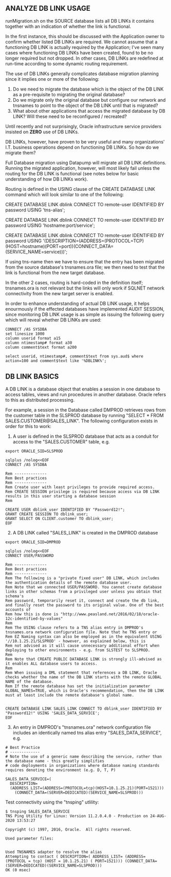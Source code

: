 ANALYZE DB LINK USAGE
---------------------
runMigration.sh on the SOURCE database lists all DB LINKs it contains together with an indication of whether the link is functional.

In the first instance, this should be discussed with the Application owner to confirm whether listed DB LINKs are required. We cannot assume that a functioning DB LINK is actually required by the Application; I've seen many cases where functioning DB LINKs have been created, found to be no longer required but not dropped. In other cases, DB LINKs are redefined at run-time according to some dynamic routing requirement. 

The use of DB LINKs generally complicates database migration planning since it implies one or more of the following:
1. Do we need to migrate the database which is the object of the DB LINK as a pre-requisite to migrating the original database?
2. Do we migrate only the original database but configure our network and tnsnames to point to the object of the DB LINK until that is migrated?
3. What about other applications that access the migrated database by DB LINK? Will these need to be reconfigured / recreated?

Until recently and not surprisingly, Oracle infrastructure service providers insisted on **ZERO** use of DB LINKs.

DB LINKs, however, have proven to be very useful and many organizations' I.T. business operations depend on functioning DB LINKs. So how do we migrate them? 

Full Database migration using Datapump will migrate all DB LINK definitions. Running the migrated application, however, will most likely fail unless the routing for the DB LINK is functional (see notes below for basic understanding of how DB LINKs work). 

Routing is defined in the USING clause of the CREATE DATABASE LINK command which will look similar to one of the following:

CREATE DATABASE LINK dblink CONNECT TO remote-user IDENTIFIED BY password USING 'tns-alias';

CREATE DATABASE LINK dblink CONNECT TO remote-user IDENTIFIED BY password USING 'hostname:port/service';

CREATE DATABASE LINK dblink CONNECT TO remote-user IDENTIFIED BY password USING '(DESCRIPTION=(ADDRESS=(PROTOCOL=TCP)(HOST=hostname)(PORT=port))(CONNECT_DATA=(SERVICE_NAME=service)))';

If using tns-name then we have to ensure that the entry has been migrated from the source database's tnsnames.ora file; we then need to test that the link is functional from the new target database.

In the other 2 cases, routing is hard-coded in the definition itself; tnsnames.ora is not relevant but the links will only work if SQLNET network connectivity from the new target server is enabled. 

In order to enhance understanding of actual DB LINK usage, it helps enourmously if the effected databases have implemented AUDIT SESSION, since monitoring DB LINK usage is as simple as issuing the following query which will reveal whether DB LINKs are used:

```
CONNECT /AS SYSDBA
set linesize 1000                
column userid format a15
column ntimestamp# format a30
column comment$text format a200

select userid, ntimestamp#, comment$text from sys.aud$ where action=100 and comment$text like '%DBLINK%';
```

DB LINK BASICS
--------------
A DB LINK is a database object that enables a session in one database to access tables, views and run procedures in another database. Oracle refers to this as distributed processing. 

For example, a session in the Database called DMPROD retrieves rows from the customer table in the SLSPROD database by running "SELECT * FROM SALES.CUSTOMER@SALES_LINK". The following configuration exists in order for this to work:

1. A user is defined in the SLSPROD database that acts as a conduit for access to the "SALES.CUSTOMER" table, e.g.

```
export ORACLE_SID=SLSPROD

sqlplus /nolog<<EOF
CONNECT /AS SYSDBA

Rem --------------
Rem Best practices
Rem --------------
Rem Create user with least privileges to provide required access.
Rem CREATE SESSION privilege is required because access via DB LINK results in this user starting a database session
Rem

CREATE USER dblink_user IDENTIFIED BY "Password12!";
GRANT CREATE SESSION TO dblink_user;
GRANT SELECT ON CLIENT.customer TO dblink_user;
EOF
```

2. A DB LINK called "SALES_LINK" is created in the DMPROD database 

```
export ORACLE_SID=DMPROD

sqlplus /nolog<<EOF
CONNECT USER/PASSWORD

Rem --------------
Rem Best practices
Rem --------------
Rem The following is a "private fixed user" DB LINK, which includes the authentication details of the remote database user.
Rem Note that we connected USER/PASSWORD. You cannot create database links in other schemas from a privileged user unless you obtain that schema's
Rem password, temporarily reset it, connect and create the db link, and finally reset the password to its original value. One of the best accounts of
Rem how this is done is "http://www.peasland.net/2016/02/18/oracle-12c-identified-by-values"
Rem
Rem The USING clause refers to a TNS alias entry in DMPROD's tnsnames.ora network configuration file. Note that he TNS entry or
Rem EZ Naming syntax can also be employed as in the equivalent USING '//10.1.25.21/SLSPROD' - however, as explained below, this is
Rem not advised as it will cause unnecessary additional effort when deploying to other environments - e.g. from SLSTEST to SLSPROD.
Rem
Rem Note that CREATE PUBLIC DATABASE LINK is strongly ill-advised as it enables ALL database users to access.
Rem
Rem When issuing a DML statement that references a DB LINK, Oracle checks whether the name of the DB LINK starts with the remote GLOBAL NAME of the database.
Rem If the remote database has set the initialization parameter GLOBAL_NAMES=TRUE, which is Oracle's recommendation, then the DB LINK must at least include the remote database's global name. 


CREATE DATABASE LINK SALES_LINK CONNECT TO dblink_user IDENTIFIED BY "Password12!" USING 'SALES_DATA_SERVICE';
EOF
```

3. An entry in DMPROD's "tnsnames.ora" network configuration file includes an identically named tns alias entry 
"SALES_DATA_SERVICE", e.g.

```
# Best Practice
# -------------
# Note the use of a generic name describing the service, rather than the database name - this greatly simplifies  
# code deployments in organizations where database naming standards requires denoting the environment (e.g. D, T, P)

SALES_DATA_SERVICE=(
  DESCRIPTION=
  (ADDRESS_LIST=(ADDRESS=(PROTOCOL=tcp)(HOST=10.1.25.21)(PORT=1521)))
	(CONNECT_DATA=(SERVER=DEDICATED)(SERVICE_NAME=SLSPROD)))
```
Test connectivity using the "tnsping" utlility:
```
$ tnsping SALES_DATA_SERVICE
TNS Ping Utility for Linux: Version 11.2.0.4.0 - Production on 24-AUG-2020 13:53:27

Copyright (c) 1997, 2016, Oracle.  All rights reserved.

Used parameter files:


Used TNSNAMES adapter to resolve the alias
Attempting to contact ( DESCRIPTION=( ADDRESS_LIST= (ADDRESS= (PROTOCOL = tcp) (HOST = 10.1.25.21) ( PORT=1521))) (CONNECT_DATA= (SERVER=DEDICATED)(SERVICE_NAME=SLSPROD)))
OK (0 msec)
```

